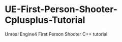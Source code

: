 UE-First-Person-Shooter-Cplusplus-Tutorial
==========================================

Unreal Engine4 First Person Shooter C++ tutorial
